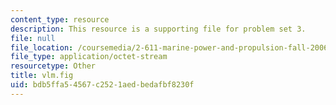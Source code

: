 ```yaml
---
content_type: resource
description: This resource is a supporting file for problem set 3.
file: null
file_location: /coursemedia/2-611-marine-power-and-propulsion-fall-2006/bdb5ffa54567c2521aedbedafbf8230f_vlm.fig
file_type: application/octet-stream
resourcetype: Other
title: vlm.fig
uid: bdb5ffa5-4567-c252-1aed-bedafbf8230f
---
```

